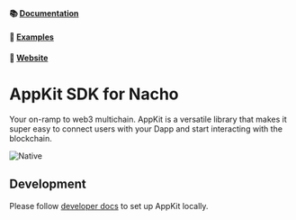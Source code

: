 #### 📚 [Documentation](https://docs.walletconnect.com/appkit/react-native/core/installation)

#### 🔎 [Examples](https://github.com/WalletConnect/react-native-examples/tree/main/dapps/W3MWagmi)

#### 🔗 [Website](https://web3modal.com)

# AppKit SDK for Nacho

Your on-ramp to web3 multichain. AppKit is a versatile library that makes it super easy to connect users with your Dapp and start interacting with the blockchain.

![Native](https://github.com/WalletConnect/web3modal-react-native/assets/25931366/d474f3dc-a881-4c16-9f91-cda875d962c1)

## Development

Please follow [developer docs](./.github/docs/development.md) to set up AppKit locally.
